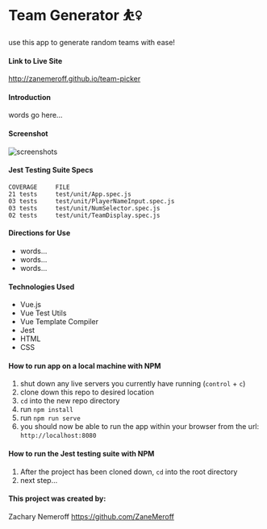 # Team Generator ⛹️‍♀️
use this app to generate random teams with ease!

#### Link to Live Site
http://zanemeroff.github.io/team-picker

#### Introduction
words go here...

#### Screenshot
![screenshots](https://user-images.githubusercontent.com/53405028/88744053-86821300-d103-11ea-98b3-a6d69024be7c.jpg)

#### Jest Testing Suite Specs
```
COVERAGE     FILE
21 tests     test/unit/App.spec.js
03 tests     test/unit/PlayerNameInput.spec.js
03 tests     test/unit/NumSelector.spec.js
02 tests     test/unit/TeamDisplay.spec.js
```

#### Directions for Use
- words...
- words...
- words...

#### Technologies Used
- Vue.js
- Vue Test Utils
- Vue Template Compiler
- Jest
- HTML
- CSS

#### How to run app on a local machine with NPM
1. shut down any live servers you currently have running (`control` + `c`)
2. clone down this repo to desired location
3. `cd` into the new repo directory
4. run `npm install`
5. run `npm run serve`
6. you should now be able to run the app within your browser from the url: `http://localhost:8080`

#### How to run the Jest testing suite with NPM
1. After the project has been cloned down, `cd` into the root directory
2. next step...

#### This project was created by:
Zachary Nemeroff https://github.com/ZaneMeroff
